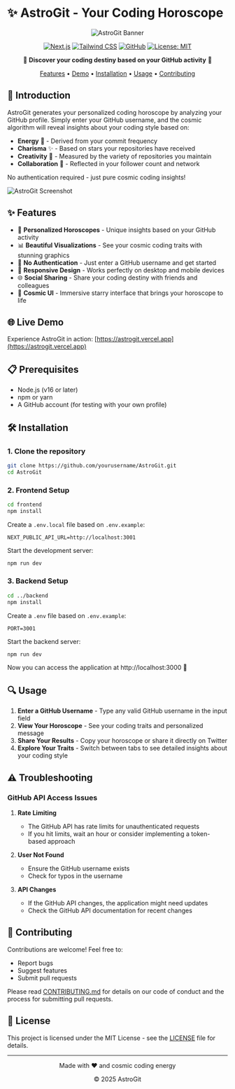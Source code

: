 # ✨ AstroGit - Your Coding Horoscope

<div align="center">

![AstroGit Banner](https://i.imgur.com/JZ3zXyD.png)

[![Next.js](https://img.shields.io/badge/Next.js-000000?style=for-the-badge&logo=next.js&logoColor=white)](https://nextjs.org/)
[![Tailwind CSS](https://img.shields.io/badge/Tailwind_CSS-38B2AC?style=for-the-badge&logo=tailwind-css&logoColor=white)](https://tailwindcss.com/)
[![GitHub](https://img.shields.io/badge/GitHub-181717?style=for-the-badge&logo=github&logoColor=white)](https://github.com/)
[![License: MIT](https://img.shields.io/badge/License-MIT-yellow.svg?style=for-the-badge)](https://opensource.org/licenses/MIT)

🌟 **Discover your coding destiny based on your GitHub activity** 🌟

[Features](#-features) • [Demo](https://astrogit-frontend.onrender.com) • [Installation](#-installation) • [Usage](#-usage) • [Contributing](#-contributing)

</div>

## 🚀 Introduction

AstroGit generates your personalized coding horoscope by analyzing your GitHub profile. Simply enter your GitHub username, and the cosmic algorithm will reveal insights about your coding style based on:

- **Energy** 🔋 - Derived from your commit frequency
- **Charisma** ✨ - Based on stars your repositories have received
- **Creativity** 🎨 - Measured by the variety of repositories you maintain
- **Collaboration** 👥 - Reflected in your follower count and network

No authentication required - just pure cosmic coding insights!

![AstroGit Screenshot](https://i.imgur.com/fTVQxDs.png)

## ✨ Features

- 🔮 **Personalized Horoscopes** - Unique insights based on your GitHub activity
- 📊 **Beautiful Visualizations** - See your cosmic coding traits with stunning graphics
- 🚫 **No Authentication** - Just enter a GitHub username and get started
- 📱 **Responsive Design** - Works perfectly on desktop and mobile devices
- 🌐 **Social Sharing** - Share your coding destiny with friends and colleagues
- 💫 **Cosmic UI** - Immersive starry interface that brings your horoscope to life

## 🌐 Live Demo

Experience AstroGit in action: [https://astrogit.vercel.app](https://astrogit.vercel.app)

## 📋 Prerequisites

- Node.js (v16 or later)
- npm or yarn
- A GitHub account (for testing with your own profile)

## 🛠️ Installation

### 1. Clone the repository

```bash
git clone https://github.com/yourusername/AstroGit.git
cd AstroGit
```

### 2. Frontend Setup

```bash
cd frontend
npm install
```

Create a `.env.local` file based on `.env.example`:

```
NEXT_PUBLIC_API_URL=http://localhost:3001
```

Start the development server:

```bash
npm run dev
```

### 3. Backend Setup

```bash
cd ../backend
npm install
```

Create a `.env` file based on `.env.example`:

```
PORT=3001
```

Start the backend server:

```bash
npm run dev
```

Now you can access the application at http://localhost:3000 🎉

## 🔍 Usage

1. **Enter a GitHub Username** - Type any valid GitHub username in the input field
2. **View Your Horoscope** - See your coding traits and personalized message
3. **Share Your Results** - Copy your horoscope or share it directly on Twitter
4. **Explore Your Traits** - Switch between tabs to see detailed insights about your coding style

## ⚠️ Troubleshooting

### GitHub API Access Issues

1. **Rate Limiting**
   - The GitHub API has rate limits for unauthenticated requests
   - If you hit limits, wait an hour or consider implementing a token-based approach

2. **User Not Found**
   - Ensure the GitHub username exists
   - Check for typos in the username

3. **API Changes**
   - If the GitHub API changes, the application might need updates
   - Check the GitHub API documentation for recent changes

## 🤝 Contributing

Contributions are welcome! Feel free to:

- Report bugs
- Suggest features
- Submit pull requests

Please read [CONTRIBUTING.md](CONTRIBUTING.md) for details on our code of conduct and the process for submitting pull requests.

## 📝 License

This project is licensed under the MIT License - see the [LICENSE](LICENSE) file for details.

---

<div align="center">
  <p>Made with ❤️ and cosmic coding energy</p>
  <p>© 2025 AstroGit</p>
</div>